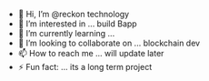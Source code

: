 - 👋 Hi, I’m @reckon technology
- 👀 I’m interested in ... build Bapp
- 🌱 I’m currently learning ...
- 💞️ I’m looking to collaborate on ... blockchain dev
- 📫 How to reach me ... will update later
- ⚡ Fun fact: ... its a long term project

<!---
reckonprotocol/reckonprotocol is a ✨ special ✨ repository because its `README.md` (this file) appears on your GitHub profile.
You can click the Preview link to take a look at your changes.
--->
